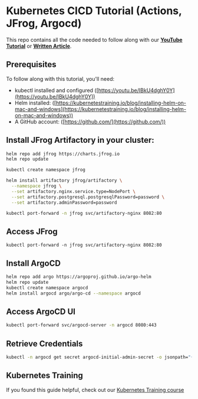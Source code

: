 # Kubernetes CICD Tutorial (Actions, JFrog, Argocd)

This repo contains all the code needed to follow along with our **[YouTube Tutorial](https://)** or **[Written Article](https://)**.

## Prerequisites

To follow along with this tutorial, you'll need:

- kubectl installed and configured ([https://youtu.be/IBkU4dghY0Y](https://youtu.be/IBkU4dghY0Y))
- Helm installed: ([https://kubernetestraining.io/blog/installing-helm-on-mac-and-windows](https://kubernetestraining.io/blog/installing-helm-on-mac-and-windows))
- A GitHub account: ([https://github.com/](https://github.com/))

## Install JFrog Artifactory in your cluster:

```bash
helm repo add jfrog https://charts.jfrog.io
helm repo update

kubectl create namespace jfrog

helm install artifactory jfrog/artifactory \
  --namespace jfrog \
  --set artifactory.nginx.service.type=NodePort \
  --set artifactory.postgresql.postgresqlPassword=password \
  --set artifactory.adminPassword=password

kubectl port-forward -n jfrog svc/artifactory-nginx 8082:80
```
## Access JFrog

```
kubectl port-forward -n jfrog svc/artifactory-nginx 8082:80
```

## Install ArgoCD

```bash
helm repo add argo https://argoproj.github.io/argo-helm
helm repo update
kubectl create namespace argocd
helm install argocd argo/argo-cd --namespace argocd
```

## Access ArgoCD UI

```bash
kubectl port-forward svc/argocd-server -n argocd 8080:443
```

## Retrieve Credentials

```bash
kubectl -n argocd get secret argocd-initial-admin-secret -o jsonpath="{.data.password}" | base64 -d
```

## Kubernetes Training

If you found this guide helpful, check out our [Kubernetes Training course](https://kubernetestraining.io/)
